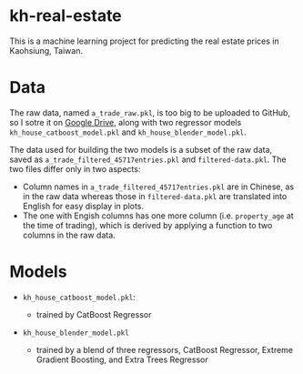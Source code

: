 # kh-real-estate
This is a machine learning project for predicting the real estate prices in Kaohsiung, Taiwan.

# Data
The raw data, named `a_trade_raw.pkl`, is too big to be uploaded to GitHub, so I sotre it on [Google Drive](https://drive.google.com/file/d/1d5rYXEZyqvlsx12DfGhWXJhwa-RjGR33/view?usp=sharing), along with two regressor models `kh_house_catboost_model.pkl` and `kh_house_blender_model.pkl`.

The data used for building the two models is a subset of the raw data, saved as `a_trade_filtered_45717entries.pkl` and `filtered-data.pkl`. The two files differ only in two aspects:
- Column names in `a_trade_filtered_45717entries.pkl` are in Chinese, as in the raw data whereas those in `filtered-data.pkl` are translated into English for easy display in plots.  
- The one with Engish columns has one more column (i.e. `property_age` at the time of trading), which is derived by applying a function to two columns in the raw data. 

# Models
- `kh_house_catboost_model.pkl`: 
  * trained by CatBoost Regressor 
  
- `kh_house_blender_model.pkl`
  * trained by a blend of three regressors, CatBoost Regressor, Extreme Gradient Boosting, and Extra Trees Regressor 
